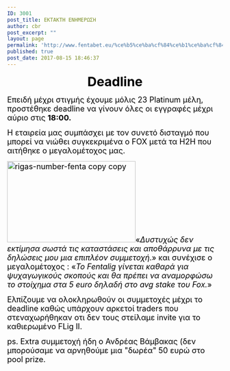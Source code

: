 ```yaml
---
ID: 3001
post_title: ΕΚΤΑΚΤΗ ΕΝΗΜΕΡΩΣΗ
author: cbr
post_excerpt: ""
layout: page
permalink: 'http://www.fentabet.eu/%ce%b5%ce%ba%cf%84%ce%b1%ce%ba%cf%84%ce%b7-%ce%b5%ce%bd%ce%b7%ce%bc%ce%b5%cf%81%cf%89%cf%83%ce%b7/'
published: true
post_date: 2017-08-15 18:46:37
---
```

<p style="text-align: center;"><span style="font-size: 30px; color: #000000;"><strong>Deadline</strong></span></p>


<span style="font-size: 18px; color: #000000;">Επειδή μέχρι στιγμής έχουμε μόλις 23 Platinum μέλη, προστέθηκε deadline να γίνουν όλες οι εγγραφές μέχρι αύριο στις <strong>18:00.</strong></span>

<span style="font-size: 18px; color: #000000;">Η εταιρεία μας συμπάσχει με τον συνετό δισταγμό που μπορεί να νιώθει συγκεκριμένα ο FOX μετά τα H2H που αιτήθηκε ο μεγαλομέτοχος μας.</span>

<span style="font-size: 18px; color: #000000;"><img class="alignnone size-medium wp-image-2945 alignleft" src="http://fentabet.eu/wp-content/uploads/2017/05/rigas-number-fenta-copy-copy-300x190.jpg" alt="rigas-number-fenta copy copy" width="300" height="190" />«<em>Δυστυχώς δεν εκτίμησα σωστά τις καταστάσεις και αποθάρρυνα με τις δηλώσεις μου μια επιπλέον συμμετοχή</em>.» και συνέχισε ο μεγαλομέτοχος : «<em>Το Fentalig γίνεται καθαρά για ψυχαγωγικούς σκοπούς και θα πρέπει να αναμορφώσω το στοίχημα στα 5 euro δηλαδή στο avg stake του Fox.</em>»</span>

<span style="font-size: 18px; color: #000000;">Ελπίζουμε να ολοκληρωθούν οι συμμετοχές μέχρι το deadline καθώς υπάρχουν αρκετοί traders που στεναχωρήθηκαν οτι δεν τους στείλαμε invite για το καθιερωμένο FLig II.</span>

<span style="font-size: 18px; color: #000000;">ps. Εxtra συμμετοχή ήδη ο Ανδρέας Βάμβακας (δεν μπορούσαμε να αρνηθούμε μια "δωρέα" 50 ευρώ στο pool prize.</span>